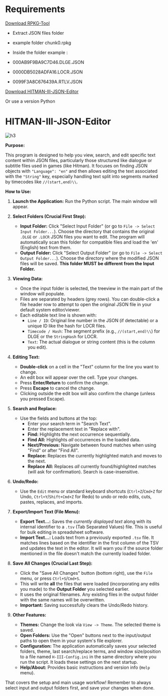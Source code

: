 
#  Requirements
[Download RPKG-Tool](https://github.com/glacier-modding/RPKG-Tool)

- Extract JSON files folder
- example folder chunk0.rpkg
- Inside the folder example :
- 000AB9F9BA9C7D46.DLGE.JSON

- 0000DB5028ADFA16.LOCR.JSON

- 0099F3A8C676439A.RTLV.JSON




[Download HITMAN-III-JSON-Editor](https://github.com/MrGamesKingPro/HITMAN-III-JSON-Editor/releases/tag/HITMAN-III-JSON-Editor)

Or use a version Python

# HITMAN-III-JSON-Editor

![h3](https://github.com/user-attachments/assets/08447e1a-764e-4d59-a482-89a656c5aa8b)


**Purpose:**

This program is designed to help you view, search, and edit specific text content within JSON files, particularly those structured like dialogue or subtitle files used in games (like Hitman). It focuses on finding JSON objects with `"Language": "en"` and then allows editing the text associated with the `"String"` key, especially handling text split into segments marked by timecodes like `//(start,end)\\`.

**How to Use:**

1.  **Launch the Application:** Run the Python script. The main window will appear.

2.  **Select Folders (Crucial First Step):**
    *   **Input Folder:** Click "Select Input Folder" (or go to `File -> Select Input Folder...`). Choose the directory that contains the original `.DLGE` or `.LOCR` JSON files you want to edit. The program will automatically scan this folder for compatible files and load the 'en' (English) text from them.
    *   **Output Folder:** Click "Select Output Folder" (or go to `File -> Select Output Folder...`). Choose the directory where the modified JSON files will be saved. **This folder MUST be different from the Input Folder.**

3.  **Viewing Data:**
    *   Once the input folder is selected, the treeview in the main part of the window will populate.
    *   Files are separated by headers (grey rows). You can double-click a file header row to attempt to open the original JSON file in your default system editor/viewer.
    *   Each editable text line is shown with:
        *   `Line / ID`: Original line number in the JSON (if detectable) or a unique ID like the hash for LOCR files.
        *   `Timecode / Hash`: The segment prefix (e.g., `//(start,end)\\`) for DLGE or the `StringHash` for LOCR.
        *   `Text`: The actual dialogue or string content (this is the column you edit).

4.  **Editing Text:**
    *   **Double-click** on a cell in the "Text" column for the line you want to change.
    *   An edit box will appear over the cell. Type your changes.
    *   Press **Enter/Return** to confirm the change.
    *   Press **Escape** to cancel the change.
    *   Clicking outside the edit box will also confirm the change (unless you pressed Escape).

5.  **Search and Replace:**
    *   Use the fields and buttons at the top:
        *   Enter your search term in "Search Text".
        *   Enter the replacement text in "Replace with".
        *   **Find:** Highlights the next occurrence sequentially.
        *   **Find All:** Highlights *all* occurrences in the loaded data.
        *   **Next/Previous:** Navigate between found matches when using "Find" or after "Find All".
        *   **Replace:** Replaces the currently highlighted match and moves to the next.
        *   **Replace All:** Replaces *all* currently found/highlighted matches (will ask for confirmation). Search is case-insensitive.

6.  **Undo/Redo:**
    *   Use the `Edit` menu or standard keyboard shortcuts (`Ctrl+Z`/`Cmd+Z` for Undo, `Ctrl+Y`/`Shift+Cmd+Z` for Redo) to undo or redo edits, cuts, pastes, replaces, and imports.

7.  **Export/Import Text (File Menu):**
    *   **Export Text...:** Saves the *currently displayed text* along with its internal identifier to a `.tsv` (Tab Separated Values) file. This is useful for bulk editing in spreadsheet software.
    *   **Import Text...:** Loads text from a previously exported `.tsv` file. It matches lines based on the identifier in the first column of the TSV and updates the text in the editor. It will warn you if the source folder mentioned in the file doesn't match the currently loaded folder.

8.  **Save All Changes (Crucial Last Step):**
    *   Click the "Save All Changes" button (bottom right), use the `File` menu, or press `Ctrl+S`/`Cmd+S`.
    *   This will write **all** the files that were loaded (incorporating any edits you made) to the **Output Folder** you selected earlier.
    *   It uses the original filenames. Any existing files in the output folder with the same names will be overwritten.
    *   **Important:** Saving successfully clears the Undo/Redo history.

9. **Other Features:**
    *   **Themes:** Change the look via `View -> Theme`. The selected theme is saved.
    *   **Open Folders:** Use the "Open" buttons next to the input/output paths to open them in your system's file explorer.
    *   **Configuration:** The application automatically saves your selected folders, theme, last search/replace terms, and window size/position to a file named `H-III-Config.ini` in the same directory where you run the script. It loads these settings on the next startup.
    *   **Help/About:** Provides basic instructions and version info (`Help` menu).

That covers the setup and main usage workflow! Remember to always select input and output folders first, and save your changes when done.

